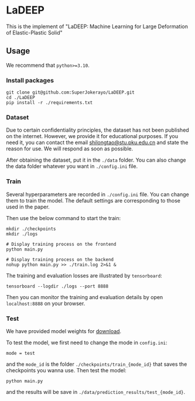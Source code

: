 # LaDEEP
This is the implement of "LaDEEP: Machine Learning for Large Deformation of Elastic-Plastic Solid"

## Usage

We recommend that `python>=3.10`.

### Install packages

```
git clone git@github.com:SuperJokerayo/LaDEEP.git
cd ./LaDEEP
pip install -r ./requirements.txt
```

### Dataset

Due to certain confidentiality principles, the dataset has not been published on the internet. However, we provide it for educational purposes. If you need it, you can contact the email shilongtao@stu.pku.edu.cn and state the reason for use. We will respond as soon as possible.

After obtaining the dataset, put it in the `./data` folder. You can also change the data folder whatever you want in `./config.ini` file.

### Train

Several hyperparameters are recorded in `./config.ini` file. You can change them to train the model. The default settings are corresponding to those used in the paper.

Then use the below command to start the train:

```
mkdir ./checkpoints
mkdir ./logs

# Display training process on the frontend
python main.py

# Display training process on the backend
nohup python main.py >> ./train.log 2>&1 &
```

The training and evaluation losses are illustrated by `tensorboard`:

```
tensorboard --logdir ./logs --port 8888
```

Then you can monitor the training and evaluation details by open `localhost:8888` on your browser.

### Test

We have provided model weights for [download]().

To test the model, we first need to change the mode in `config.ini`:

```
mode = test
```

and the `mode_id` is the folder `./checkpoints/train_{mode_id}` that saves the checkpoints you wanna use. Then test the model:

```
python main.py
```

and the results will be save in `./data/prediction_results/test_{mode_id}`.
